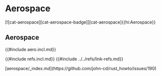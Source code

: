 # Aerospace

[![cat-aerospace][cat-aerospace-badge]][cat-aerospace]{{hi:Aerospace}}

## Aerospace

{{#include aero.incl.md}}

{{#include refs.incl.md}}
{{#include ../../refs/link-refs.md}}

<div class="hidden">
[aerospace/_index.md](https://github.com/john-cd/rust_howto/issues/190)
</div>
